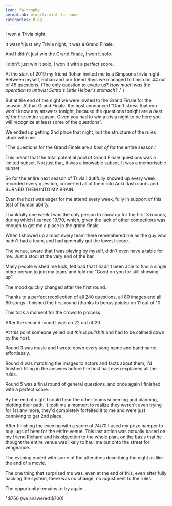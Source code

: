 ```yaml
---
icon: fa-trophy
permalink: blog/trivial-for-some
categories: Blog
---
```


I won a Trivia night.

It wasn't just any Trivia night, it was a Grand Finale.

And I didn't just win the Grand Finale, I won it solo.

I didn't just win it solo, I won it with a perfect score.

At the start of 2019 my friend Rohan invited me to a Simpsons trivia night. Between myself, Rohan and our friend Rhys we managed to finish on 44 out of 45 questions. (The only question to evade us? _How much was the operation to untwist Santa's Little Helper's stomach?_ .¹ )

But at the end of the night we were invited to the Grand Finale for the season.
At that Grand Finale, the host announced "Don't stress that you won't know any answers tonight, because the questions tonight are a _best of_ for the entire season. Given you had to win a trivia night to be here you will recognize at least some of the questions".

We ended up getting 2nd place that night, but the structure of the rules stuck with me.

"The questions for the Grand Finale are a _best of_ for the entire season."

This meant that the total potential pool of Grand Finale questions was a limited subset. Not just that, it was a knowable subset. It was a memorisable subset.

So for the entire next season of Trivia I dutifully showed up every week, recorded every question, converted all of them into Anki flash cards and BURNED THEM INTO MY BRAIN.

Even the host was eager for me attend every week, fully in support of this test of human ability.

Thankfully one week I was the only person to show up for the first 3 rounds, during which I earned 19/70, which, given the lack of other competitors was enough to get me a place in the grand finale.

When I showed up almost every team there remembered me as the guy who hadn't had a team, and had generally got the lowest score.

The venue, aware that I was playing by myself, didn't even have a table for me. Just a stool at the very end of the bar.

Many people wished me luck, felt bad that I hadn't been able to find a single other person to join my team, and told me "Good on you for still showing up".

The mood quickly changed after the first round.

Thanks to a perfect recollection of all 240 questions, all 80 images and all 80 songs I finished the first round (thanks to bonus points) on 11 out of 10.

This took a moment for the crowd to process.

After the second round I was on 22 out of 20.

At this point someone yelled out _this is bullshit!_ and had to be calmed down by the host.

Round 3 was music and I wrote down every song name and band name effortlessly.

Round 4 was matching the images to actors and facts about them, I'd finished filling in the answers before the host had even explained all the rules.

Round 5 was a final round of general questions, and once again I finished with a perfect score.

By the end of night I could hear the other teams scheming and planning, plotting their path. It took me a moment to realize they weren't even trying for 1st any more, they'd completely forfeited it to me and were just conniving to get 2nd place.

After finishing the evening with a score of 74/70 I used my prize hamper to buy jugs of beer for the entire venue. This last action was actually based on my friend Richard and his objection to the whole plan, on the basis that he thought the entire venue was likely to haul me out onto the street for vengeance.

The evening ended with some of the attendees describing the night as like the end of a movie.

The one thing that surprised me was, even at the end of this, even after fully hacking the system, there was no change, no adjustment to the rules.

The opportunity remains to try again...

¹ $750 (we answered $700)

